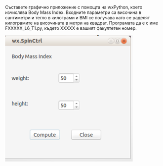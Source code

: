 Съставете графично приложение с помощта на wxPython, което изчислява Body Mass Index. Входните параметри са височина в сантиметри и тегло в килограми и BMI се получава като се раделят килограмите на височината в метри на квадрат. Програмата да е с име FXXXXX_L6_T1.py, където XXXXX е вашият факултетен номер.

![](Screenshot_bodymass.png)
